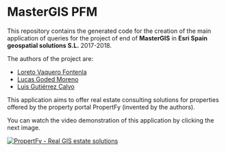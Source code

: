 # MasterGIS PFM

This repository contains the generated code for the creation of the main application of queries for the project of end of **MasterGIS** in **Esri Spain geospatial solutions S.L.** 2017-2018.

The authors of the project are:
- [Loreto Vaquero Fontenla](https://www.linkedin.com/in/loretovaquerofontenla/)
- [Lucas Goded Moreno](https://www.linkedin.com/in/lucas-goded-moreno/)
- [Luis Gutiérrez Calvo](https://www.linkedin.com/in/luis-guti%C3%A9rrez-calvo-71b248163/)

This application aims to offer real estate consulting solutions for properties offered by the property portal PropertFy (invented by the authors).

You can watch the video demonstration of this application by clicking the next image.

[![PropertFy - Real GIS estate solutions](https://img.youtube.com/vi/8CTrIcFIkaU/0.jpg)](https://www.youtube.com/watch?v=8CTrIcFIkaU)
